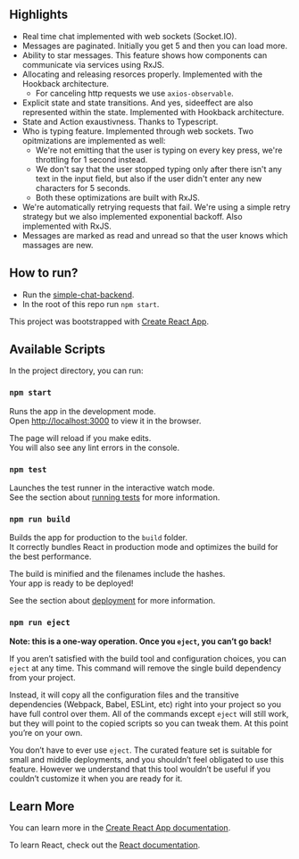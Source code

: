 ## Highlights 

* Real time chat implemented with web sockets (Socket.IO).
* Messages are paginated. Initially you get 5 and then you can load more. 
* Ability to star messages. This feature shows how components can communicate via services using RxJS. 
* Allocating and releasing resorces properly. Implemented with the Hookback architecture.
  * For canceling http requests we use `axios-observable`.
* Explicit state and state transitions. And yes, sideeffect are also represented within the state. Implemented with Hookback architecture.
* State and Action exaustivness. Thanks to Typescript. 
* Who is typing feature. Implemented through web sockets. Two opitmizations are implemented as well: 
  * We're not emitting that the user is typing on every key press, we're throttling for 1 second instead. 
  * We don't say that the user stopped typing only after there isn't any text in the input field, but also if the user didn't enter any new characters for 5 seconds. 
  * Both these optimizations are built with RxJS. 
* We're automatically retrying requests that fail. We're using a simple retry strategy but we also implemented exponential backoff. Also implemented with RxJS. 
* Messages are marked as read and unread so that the user knows which massages are new. 


## How to run? 

* Run the [simple-chat-backend](https://github.com/markotron/simple-chat-backend). 
* In the root of this repo run `npm start`. 

This project was bootstrapped with [Create React App](https://github.com/facebook/create-react-app).

## Available Scripts

In the project directory, you can run:

### `npm start`

Runs the app in the development mode.<br />
Open [http://localhost:3000](http://localhost:3000) to view it in the browser.

The page will reload if you make edits.<br />
You will also see any lint errors in the console.

### `npm test`

Launches the test runner in the interactive watch mode.<br />
See the section about [running tests](https://facebook.github.io/create-react-app/docs/running-tests) for more information.

### `npm run build`

Builds the app for production to the `build` folder.<br />
It correctly bundles React in production mode and optimizes the build for the best performance.

The build is minified and the filenames include the hashes.<br />
Your app is ready to be deployed!

See the section about [deployment](https://facebook.github.io/create-react-app/docs/deployment) for more information.

### `npm run eject`

**Note: this is a one-way operation. Once you `eject`, you can’t go back!**

If you aren’t satisfied with the build tool and configuration choices, you can `eject` at any time. This command will remove the single build dependency from your project.

Instead, it will copy all the configuration files and the transitive dependencies (Webpack, Babel, ESLint, etc) right into your project so you have full control over them. All of the commands except `eject` will still work, but they will point to the copied scripts so you can tweak them. At this point you’re on your own.

You don’t have to ever use `eject`. The curated feature set is suitable for small and middle deployments, and you shouldn’t feel obligated to use this feature. However we understand that this tool wouldn’t be useful if you couldn’t customize it when you are ready for it.

## Learn More

You can learn more in the [Create React App documentation](https://facebook.github.io/create-react-app/docs/getting-started).

To learn React, check out the [React documentation](https://reactjs.org/).
